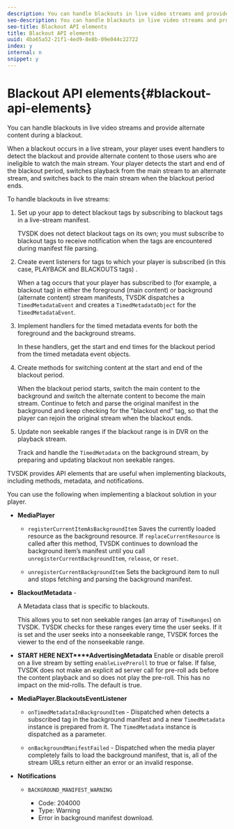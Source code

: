 ```yaml
---
description: You can handle blackouts in live video streams and provide alternate content during a blackout.
seo-description: You can handle blackouts in live video streams and provide alternate content during a blackout.
seo-title: Blackout API elements
title: Blackout API elements
uuid: 4ba65a52-21f1-4ed9-8e8b-09e044c22722
index: y
internal: n
snippet: y
---
```


# Blackout API elements{#blackout-api-elements}

You can handle blackouts in live video streams and provide alternate content during a blackout.

When a blackout occurs in a live stream, your player uses event handlers to detect the blackout and provide alternate content to those users who are ineligible to watch the main stream. Your player detects the start and end of the blackout period, switches playback from the main stream to an alternate stream, and switches back to the main stream when the blackout period ends.

To handle blackouts in live streams:

1. Set up your app to detect blackout tags by subscribing to blackout tags in a live-stream manifest.

   TVSDK does not detect blackout tags on its own; you must subscribe to blackout tags to receive notification when the tags are encountered during manifest file parsing. 
1. Create event listeners for tags to which your player is subscribed  (in this case, PLAYBACK and BLACKOUTS tags) .

   When a tag occurs that your player has subscribed to (for example, a blackout tag) in either the foreground (main content) or background (alternate content) stream manifests, TVSDK dispatches a `TimedMetadataEvent` and creates a `TimedMetadataObject` for the `TimedMetadataEvent`. 

1. Implement handlers for the timed metadata events for both the foreground and the background streams.

   In these handlers, get the start and end times for the blackout period from the timed metadata event objects. 
1. Create methods for switching content at the start and end of the blackout period.

   When the blackout period starts, switch the main content to the background and switch the alternate content to become the main stream. Continue to fetch and parse the original manifest in the background and keep checking for the "blackout end" tag, so that the player can rejoin the original stream when the blackout ends. 
1. Update non seekable ranges if the blackout range is in DVR on the playback stream.

   Track and handle the `TimedMetadata` on the background stream, by preparing and updating blackout non seekable ranges.

TVSDK provides API elements that are useful when implementing blackouts, including methods, metadata, and notifications.

You can use the following when implementing a blackout solution in your player.

* **MediaPlayer**

    * `registerCurrentItemAsBackgroundItem` Saves the currently loaded resource as the background resource. If `replaceCurrentResource` is called after this method, TVSDK continues to download the background item’s manifest until you call `unregisterCurrentBackgroundItem`, `release`, or `reset`. 
    
    * `unregisterCurrentBackgroundItem` Sets the background item to null and stops fetching and parsing the background manifest.

* **BlackoutMetadata** -

  A Metadata class that is specific to blackouts.

  This allows you to set non seekable ranges (an array of `TimeRanges`) on TVSDK. TVSDK checks for these ranges every time the user seeks. If it is set and the user seeks into a nonseekable range, TVSDK forces the viewer to the end of the nonseekable range. 

* **START HERE NEXT****AdvertisingMetadata** Enable or disable preroll on a live stream by setting `enableLivePreroll` to true or false. If false, TVSDK does not make an explicit ad server call for pre-roll ads before the content playback and so does not play the pre-roll. This has no impact on the mid-rolls. The default is true. 

* **MediaPlayer.BlackoutsEventListener**

    * `onTimedMetadataInBackgroundItem` - Dispatched when detects a subscribed tag in the background manifest and a new `TimedMetadata` instance is prepared from it. The `TimedMetadata` instance is dispatched as a parameter. 
    
    * `onBackgroundManifestFailed` - Dispatched when the media player completely fails to load the background manifest, that is, all of the stream URLs return either an error or an invalid response.

* **Notifications**

    * `BACKGROUND_MANIFEST_WARNING`

        * Code: 204000 
        * Type: Warning 
        * Error in background manifest download.


